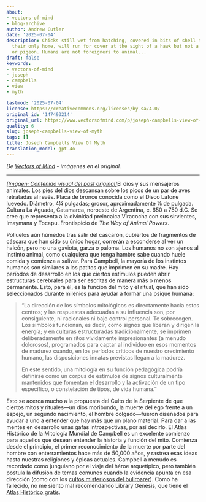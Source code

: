 ```yaml
---
about:
- vectors-of-mind
- blog-archive
author: Andrew Cutler
date: '2025-07-04'
description: Chicks still wet from hatching, covered in bits of shell that have been
  their only home, will run for cover at the sight of a hawk but not a gull, heron,
  or pigeon. Humans are not foreigners to animal...
draft: false
keywords:
- vectors-of-mind
- joseph
- campbells
- view
- myth

lastmod: '2025-07-04'
license: https://creativecommons.org/licenses/by-sa/4.0/
original_id: '147493214'
original_url: https://www.vectorsofmind.com/p/joseph-campbells-view-of-myth
quality: 6
slug: joseph-campbells-view-of-myth
tags: []
title: Joseph Campbells View Of Myth
translation_model: gpt-4o
---
```


*De [Vectors of Mind](https://www.vectorsofmind.com/p/joseph-campbells-view-of-myth) - imágenes en el original.*

---

[*[Imagen: Contenido visual del post original]*](https://substackcdn.com/image/fetch/$s_!mMM9!,f_auto,q_auto:good,fl_progressive:steep/https%3A%2F%2Fsubstack-post-media.s3.amazonaws.com%2Fpublic%2Fimages%2Fbfe9aedb-0209-45fd-b25a-5b928584d8fb_728x945.png)El dios y sus mensajeros animales. Los pies del dios descansan sobre los picos de un par de aves retratadas al revés. Placa de bronce conocida como el Disco Lafone luevedo. Diámetro, 4¼ pulgadas; grosor, aproximadamente ⅛ de pulgada. Cultura La Aguada, Catamarca, noroeste de Argentina, c. 650 a 750 d.C. Se cree que representa a la divinidad preincaica Viracocha con sus sirvientes, Imaymana y Tocapu. Frontispicio de _The Way of Animal Powers_.

Polluelos aún húmedos tras salir del cascarón, cubiertos de fragmentos de cáscara que han sido su único hogar, correrán a esconderse al ver un halcón, pero no una gaviota, garza o paloma. Los humanos no son ajenos al instinto animal, como cualquiera que tenga hambre sabe cuando huele comida y comienza a salivar. Para Campbell, la mayoría de los instintos humanos son similares a los patitos que imprimen en su madre. Hay períodos de desarrollo en los que ciertos estímulos pueden abrir estructuras cerebrales para ser escritas de manera más o menos permanente. Esto, para él, es la función del mito y el ritual, que han sido seleccionados durante milenios para ayudar a formar una psique humana:

> “La dirección de los símbolos mitológicos es directamente hacia estos centros; y las respuestas adecuadas a su influencia son, por consiguiente, ni racionales ni bajo control personal. Te sobrecogen. Los símbolos funcionan, es decir, como signos que liberan y dirigen la energía; y en culturas estructuradas tradicionalmente, se imprimen deliberadamente en ritos vívidamente impresionantes (a menudo dolorosos), programados para captar al individuo en esos momentos de madurez cuando, en los períodos críticos de nuestro crecimiento humano, las disposiciones innatas previstas llegan a la madurez.
> 
> En este sentido, una mitología en su función pedagógica podría definirse como un corpus de estímulos de signos culturalmente mantenidos que fomentan el desarrollo y la activación de un tipo específico, o constelación de tipos, de vida humana.”

Esto se acerca mucho a la propuesta del Culto de la Serpiente de que ciertos mitos y rituales—un dios moribundo, la muerte del ego frente a un espejo, un segundo nacimiento, el hombre colgado—fueron diseñados para ayudar a uno a entender que hay más que un plano material. Para dar a las mentes en desarrollo unas gafas introspectivas, por así decirlo. El Atlas Histórico de la Mitología Mundial de Campbell es un excelente comienzo para aquellos que desean entender la historia y función del mito. Comienza desde el principio, el primer reconocimiento de la muerte por parte del hombre con enterramientos hace más de 50,000 años, y rastrea esas ideas hasta nuestras religiones y épicas actuales. Campbell a menudo es recordado como junguiano por el viaje del héroe arquetípico, pero también postula la difusión de temas comunes cuando la evidencia apunta en esa dirección (como con los [cultos misteriosos del bullroarer](https://www.vectorsofmind.com/i/145682170/summary-and-general-argument)). Como ha fallecido, no me siento mal recomendando Library Genesis, que tiene el [Atlas Histórico gratis](https://libgen.is/book/index.php?md5=F0E366B1408456B4A477E5DCC26114BF).